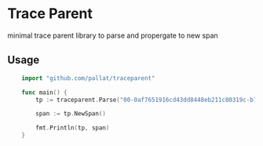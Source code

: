 # Trace Parent

minimal trace parent library to parse and propergate to new span

## Usage

```go
    import "github.com/pallat/traceparent"

    func main() {
        tp := traceparent.Parse("00-0af7651916cd43dd8448eb211c80319c-b7ad6b7169203331-01")

        span := tp.NewSpan()

        fmt.Println(tp, span)
    }
```